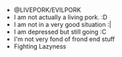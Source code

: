 - @LIVEPORK/EVILPORK
- I am not actually a living pork. :D
- I am not in a very good situation :|
- I am depressed but still going :C
- I'm not very fond of frond end stuff
- Fighting Lazyness
<!---
0xLIVEPORK/0xLIVEPORK is a ✨ special ✨ repository because its `README.md` (this file) appears on your GitHub profile.
You can click the Preview link to take a look at your changes.
--->
